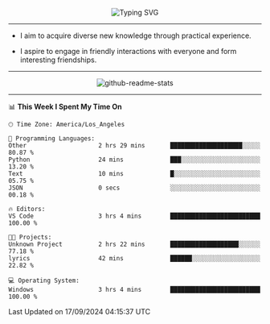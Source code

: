 <p align="center">
  <img src="https://readme-typing-svg.demolab.com?font=Fira+Code&weight=500&size=32&duration=2500&pause=1600&center=true&vCenter=true&random=false&width=1024&height=64&lines=Hi+there+%F0%9F%91%8B;I'm+delighted+you+could+make+it+here+%F0%9F%8E%89;I'm+Harry%2C+a+college+student+still+finding+my+way" alt="Typing SVG" />
</p>


---


- I aim to acquire diverse new knowledge through practical experience.

- I aspire to engage in friendly interactions with everyone and form interesting friendships.


---


<p align="center">
  <img src="https://github-readme-stats.vercel.app/api?username=Harry-Jing&show_icons=true" alt="github-readme-stats"/>
</p>


---

<!--START_SECTION:waka-->
📊 **This Week I Spent My Time On** 

```text
🕑︎ Time Zone: America/Los_Angeles

💬 Programming Languages: 
Other                    2 hrs 29 mins       ████████████████████░░░░░   80.87 % 
Python                   24 mins             ███░░░░░░░░░░░░░░░░░░░░░░   13.20 % 
Text                     10 mins             █░░░░░░░░░░░░░░░░░░░░░░░░   05.75 % 
JSON                     0 secs              ░░░░░░░░░░░░░░░░░░░░░░░░░   00.18 % 

🔥 Editors: 
VS Code                  3 hrs 4 mins        █████████████████████████   100.00 % 

🐱‍💻 Projects: 
Unknown Project          2 hrs 22 mins       ███████████████████░░░░░░   77.18 % 
lyrics                   42 mins             ██████░░░░░░░░░░░░░░░░░░░   22.82 % 

💻 Operating System: 
Windows                  3 hrs 4 mins        █████████████████████████   100.00 % 
```


 Last Updated on 17/09/2024 04:15:37 UTC
<!--END_SECTION:waka-->
